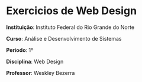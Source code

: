 # Exercicios de Web Design

**Instituição**: Instituto Federal do Rio Grande do Norte

**Curso**: Análise e Desenvolvimento de Sistemas

**Período**: 1º

**Disciplina**: Web Design

**Professor**: Weskley Bezerra
